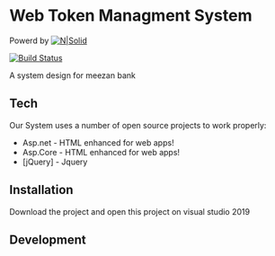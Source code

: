# Web Token Managment System

Powerd by
[![N|Solid](http://arkitektz.com/images/logo.png)](http://arkitektz.com/images/logo.png)

[![Build Status](https://travis-ci.org/joemccann/dillinger.svg?branch=master)](https://travis-ci.org/joemccann/dillinger)

A system design for meezan bank


## Tech

Our System uses a number of open source projects to work properly:

- Asp.net - HTML enhanced for web apps!
- Asp.Core - HTML enhanced for web apps!
- [jQuery] - Jquery

 

## Installation
 
Download the project and open this project on visual studio 2019


## Development
 
 
